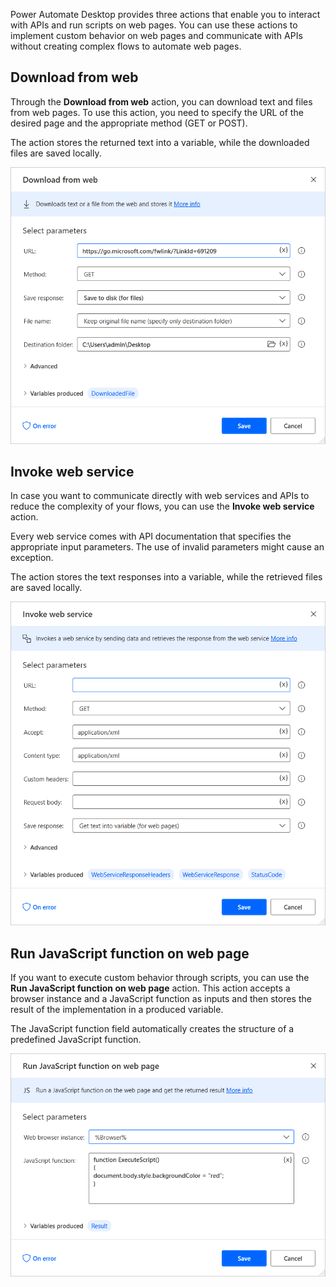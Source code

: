Power Automate Desktop provides three actions that enable you to interact with APIs and run scripts on web pages. You can use these actions to implement custom behavior on web pages and communicate with APIs without creating complex flows to automate web pages. 

## Download from web

Through the **Download from web** action, you can download text and files from web pages. To use this action, you need to specify the URL of the desired page and the appropriate method (GET or POST).

The action stores the returned text into a variable, while the downloaded files are saved locally.

![The Download from web action.](..\media\download-from-web-action.png)

## Invoke web service

In case you want to communicate directly with web services and APIs to reduce the complexity of your flows, you can use the **Invoke web service** action. 

Every web service comes with API documentation that specifies the appropriate input parameters. The use of invalid parameters might cause an exception.

The action stores the text responses into a variable, while the retrieved files are saved locally.

![The Invoke web service action.](..\media\invoke-web-service-action.png)

## Run JavaScript function on web page

If you want to execute custom behavior through scripts, you can use the **Run JavaScript function on web page** action. This action accepts a browser instance and a JavaScript function as inputs and then stores the result of the implementation in a produced variable.

The JavaScript function field automatically creates the structure of a predefined JavaScript function.

![The Run JavaScript function on web page action.](..\media\run-javascript-function-on-web-page-action.png)
